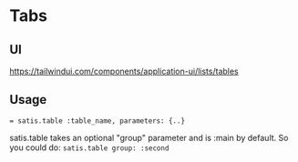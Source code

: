 # Tabs

## UI

https://tailwindui.com/components/application-ui/lists/tables

## Usage

```slim
= satis.table :table_name, parameters: {..}
```

satis.table takes an optional "group" parameter and is :main by default. So you could do:
`satis.table group: :second`
